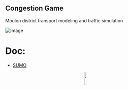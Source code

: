 ## Congestion Game
Moulon district transport modeling and traffic simulation

![image](https://user-images.githubusercontent.com/72650161/105868306-57872400-5ff6-11eb-9796-d487fb2eb0d1.png)

# Doc:
- [SUMO](https://sumo.dlr.de/docs/Tutorials.html)


<a href="https://sumo.dlr.de/docs"><p align="center"><img width=10% src="https://github.com/eclipse/sumo/blob/master/docs/web/docs/images/sumo-logo.svg"></p></a>
